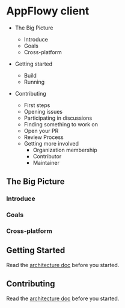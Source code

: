 # AppFlowy client

* The Big Picture
    * Introduce
    * Goals
    * Cross-platform

* Getting started
    * Build
    * Running
    
* Contributing
    * First steps
    * Opening issues
    * Participating in discussions
    * Finding something to work on
    * Open your PR
    * Review Process
    * Getting more involved
        * Organization membership
        * Contributor
        * Maintainer

## The Big Picture

### Introduce

### Goals

### Cross-platform


## Getting Started
Read the [architecture doc](doc/architecture.md) before you started.

## Contributing
Read the [architecture doc](doc/architecture.md) before you started.

